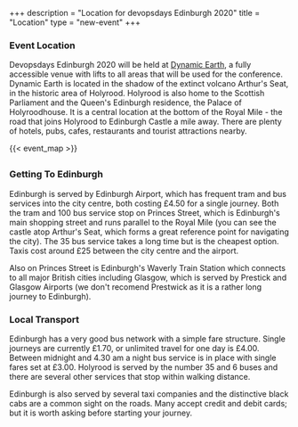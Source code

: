 +++
description = "Location for devopsdays Edinburgh 2020"
title = "Location"
type = "new-event"
+++
### Event Location

Devopsdays Edinburgh 2020 will be held at <a href="http://www.dynamicearth.co.uk" target="_blank">Dynamic Earth</a>, a fully accessible venue with lifts to all areas that will be used for the conference. Dynamic Earth is located in the shadow of the extinct volcano Arthur's Seat, in the historic area of Holyrood. Holyrood is also home to the Scottish Parliament and the Queen's Edinburgh residence, the Palace of Holyroodhouse. It is a central location at the bottom of the Royal Mile - the road that joins Holyrood to Edinburgh Castle a mile away. There are plenty of hotels, pubs, cafes, restaurants and tourist attractions nearby.

<div style="width: 550px; padding-bottom: 5px; margin: 0 auto;">
{{< event_map >}} 
</div>

### Getting To Edinburgh

Edinburgh is served by Edinburgh Airport, which has frequent tram and bus services into the city centre, both costing £4.50 for a single journey. Both the tram and 100 bus service stop on Princes Street, which is Edinburgh's main shopping street and runs parallel to the Royal Mile (you can see the castle atop Arthur's Seat, which forms a great reference point for navigating the city). The 35 bus service takes a long time but is the cheapest option. Taxis cost around £25 between the city centre and the airport.

Also on Princes Street is Edinburgh's Waverly Train Station which connects to all major British cities including Glasgow, which is served by Prestick and Glasgow Airports (we don't recomend Prestwick as it is a rather long journey to Edinburgh).

### Local Transport

Edinburgh has a very good bus network with a simple fare structure. Single journeys are currently £1.70, or unlimited travel for one day is £4.00. Between midnight and 4.30 am a night bus service is in place with single fares set at £3.00. Holyrood is served by the number 35 and 6 buses and there are several other services that stop within walking distance.

Edinburgh is also served by several taxi companies and the distinctive black cabs are a common sight on the roads. Many accept credit and debit cards; but it is worth asking before starting your journey.